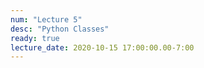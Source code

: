 ```yaml
---
num: "Lecture 5"
desc: "Python Classes"
ready: true
lecture_date: 2020-10-15 17:00:00.00-7:00
---
```

